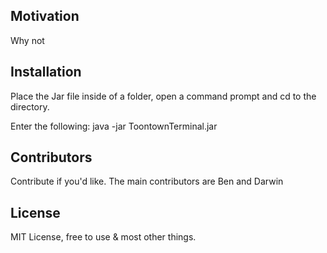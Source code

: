 

## Motivation

Why not

## Installation

Place the Jar file inside of a folder, open a command prompt and cd to the directory.

Enter the following: java -jar ToontownTerminal.jar


## Contributors

Contribute if you'd like. The main contributors are Ben and Darwin

## License

MIT License, free to use & most other things.
